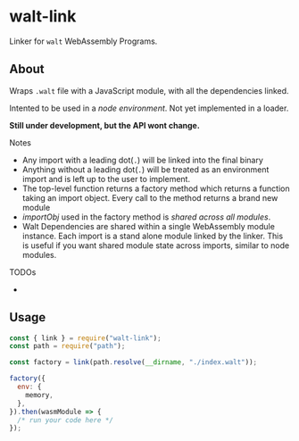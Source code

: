 # walt-link

Linker for `walt` WebAssembly Programs.

## About

Wraps `.walt` file with a JavaScript module, with all the dependencies linked.

Intented to be used in a _node environment_. Not yet implemented in a loader.

**Still under development, but the API wont change.**

Notes

* Any import with a leading dot(`.`) will be linked into the final binary
* Anything without a leading dot(`.`) will be treated as an environment import
  and is left up to the user to implement.
* The top-level function returns a factory method which returns a function taking
  an import object. Every call to the method returns a brand new module
* _importObj_ used in the factory method is _shared across all modules_.
* Walt Dependencies are shared within a single WebAssembly module instance. Each
  import is a stand alone module linked by the linker. This is useful if you want
  shared module state across imports, similar to node modules.

TODOs

-

## Usage

```js
const { link } = require("walt-link");
const path = require("path");

const factory = link(path.resolve(__dirname, "./index.walt"));

factory({
  env: {
    memory,
  },
}).then(wasmModule => {
  /* run your code here */
});
```
